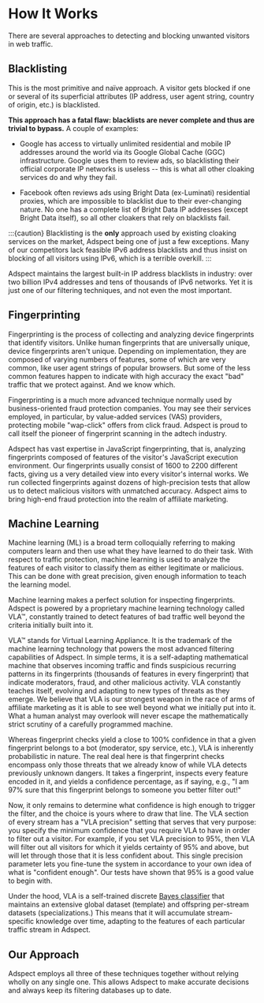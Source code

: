 # How It Works

There are several approaches to detecting and blocking unwanted visitors in web traffic.

## Blacklisting

This is the most primitive and naïve approach.  A visitor gets blocked if one or several of its superficial attributes (IP address,
user agent string, country of origin, etc.) is blacklisted.

**This approach has a fatal flaw: blacklists are never complete and thus are trivial to bypass.**  A couple of examples:

* Google has access to virtually unlimited residential and mobile IP addresses around the world via its Google Global Cache (GGC)
  infrastructure.  Google uses them to review ads, so blacklisting their official corporate IP networks is useless -- this is what
  all other cloaking services do and why they fail.

* Facebook often reviews ads using Bright Data (ex-Luminati) residential proxies, which are impossible to blacklist due to their
  ever-changing nature.  No one has a complete list of Bright Data IP addresses (except Bright Data itself), so all other cloakers
  that rely on blacklists fail.

:::{caution}
Blacklisting is the **only** approach used by existing cloaking services on the market, Adspect being one of just a few exceptions.
Many of our competitors lack feasible IPv6 address blacklists and thus insist on blocking of all visitors using IPv6, which is
a terrible overkill.
:::

Adspect maintains the largest built-in IP address blacklists in industry: over two billion IPv4 addresses and tens of thousands of
IPv6 networks.  Yet it is just one of our filtering techniques, and not even the most important.

## Fingerprinting

Fingerprinting is the process of collecting and analyzing device fingerprints that identify visitors.
Unlike human fingerprints that are universally unique, device fingerprints aren't unique.
Depending on implementation, they are composed of varying numbers of features, some of which are very common,
like user agent strings of popular browsers.  But some of the less common features happen to indicate with high
accuracy the exact "bad" traffic that we protect against. And we know which.

Fingerprinting is a much more advanced technique normally used by business-oriented fraud protection companies.
You may see their services employed, in particular, by value-added services (VAS) providers, protecting
mobile "wap-click" offers from click fraud. Adspect is proud to call itself the pioneer of fingerprint
scanning in the adtech industry.

Adspect has vast expertise in JavaScript fingerprinting, that is, analyzing fingerprints composed of features
of the visitor's JavaScript execution environment. Our fingerprints usually consist of 1600 to 2200 different
facts, giving us a very detailed view into every visitor's internal works. We run collected fingerprints against
dozens of high-precision tests that allow us to detect malicious visitors with unmatched accuracy. Adspect aims
to bring high-end fraud protection into the realm of affiliate marketing.

## Machine Learning

Machine learning (ML) is a broad term colloquially referring to making computers learn and then use what they
have learned to do their task. With respect to traffic protection, machine learning is used to analyze the features
of each visitor to classify them as either legitimate or malicious. This can be done with great precision, given
enough information to teach the learning model.

Machine learning makes a perfect solution for inspecting fingerprints. Adspect is powered by a proprietary
machine learning technology called VLA™, constantly trained to detect features of bad traffic well beyond
the criteria initially built into it.

VLA™ stands for Virtual Learning Appliance.  It is the trademark of the machine learning technology
that powers the most advanced filtering capabilities of Adspect.  In simple terms, it is a self-adapting
mathematical machine that observes incoming traffic and finds suspicious recurring patterns in its
fingerprints (thousands of features in every fingerprint) that indicate moderators, fraud, and other
malicious activity. VLA constantly teaches itself, evolving and adapting to new types of threats as
they emerge. We believe that VLA is our strongest weapon in the race of arms of affiliate marketing
as it is able to see well beyond what we initially put into it. What a human analyst may overlook will
never escape the mathematically strict scrutiny of a carefully programmed machine.

Whereas fingerprint checks yield a close to 100% confidence in that a given fingerprint belongs to a bot
(moderator, spy service, etc.), VLA is inherently probabilistic in nature. The real deal here is that
fingerprint checks encompass only those threats that we already know of while VLA detects previously
unknown dangers. It takes a fingerprint, inspects every feature encoded in it, and yields a confidence
percentage, as if saying, e.g., "I am 97% sure that this fingerprint belongs to someone you better
filter out!"

Now, it only remains to determine what confidence is high enough to trigger the filter, and the choice
is yours where to draw that line. The VLA section of every stream has a "VLA precision" setting that
serves that very purpose: you specify the minimum confidence that you require VLA to have in order
to filter out a visitor. For example, if you set VLA precision to 95%, then VLA will filter out all
visitors for which it yields certainty of 95% and above, but will let through those that it is less
confident about. This single precision parameter lets you fine-tune the system in accordance to your
own idea of what is "confident enough". Our tests have shown that 95% is a good value to begin with.

Under the hood, VLA is a self-trained discrete [Bayes classifier](https://en.wikipedia.org/wiki/Bayes_classifier) that maintains
an extensive global dataset (template) and offspring per-stream datasets (specializations.)  This means that it will accumulate
stream-specific knowledge over time, adapting to the features of each particular traffic stream in Adspect.

## Our Approach

Adspect employs all three of these techniques together without relying wholly on any single one.  This allows Adspect to make
accurate decisions and always keep its filtering databases up to date.
